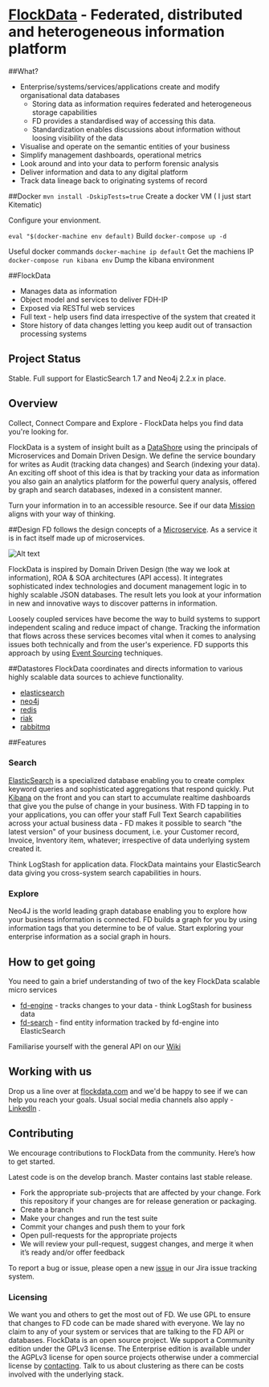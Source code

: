 [FlockData](http://FlockData.com) - Federated, distributed and heterogeneous information platform   
===========

##What?
* Enterprise/systems/services/applications create and modify organisational data databases
  * Storing data as information requires federated and heterogeneous storage capabilities
  * FD provides a standardised way of accessing this data.
  * Standardization enables discussions about information without loosing visibility of the data
* Visualise and operate on the semantic entities of your business
* Simplify management dashboards, operational metrics 
* Look around and into your data to perform forensic analysis
* Deliver information and data to any digital platform
* Track data lineage back to originating systems of record

##Docker
`mvn install -DskipTests=true`
Create a docker VM ( I just start Kitematic)

Configure your envionment. 

`eval "$(docker-machine env default)`
Build
`docker-compose up -d`

Useful docker commands
`docker-machine ip default` Get the machiens IP
`docker-compose run kibana env` Dump the kibana environment


##FlockData
* Manages data as information
* Object model and services to deliver FDH-IP
* Exposed via RESTful web services 
* Full text - help users find data irrespective of the system that created it
* Store history of data changes letting you keep audit out of transaction processing systems 

## Project Status
Stable. Full support for ElasticSearch 1.7 and Neo4j 2.2.x in place. 

## Overview
Collect, Connect Compare and Explore  - FlockData helps you find data you're looking for.

FlockData is a system of insight built as a [DataShore](http://martinfowler.com/bliki/DataLake.html) using the principals of Microservices and Domain Driven Design. We define the service boundary for writes as Audit (tracking data changes) and Search (indexing your data). An exciting off shoot of this idea is that by tracking your data as information you also gain an analytics platform for the powerful query analysis, offered by graph and search databases, indexed in a consistent manner.

Turn your information in to an accessible resource. See if our data [Mission](http://wiki.flockdata.com/pages/viewpage.action?pageId=13172853) aligns with your way of thinking.

##Design
FD follows the design concepts of a [Microservice](http://martinfowler.com/articles/microservices.html). As a service it is in fact itself made up of microservices.

![Alt text](https://github.com/monowai/flockdata.org/blob/master/micro-service.png)

FlockData is inspired by Domain Driven Design (the way we look at information), ROA & SOA architectures (API access). It integrates sophisticated index technologies and document management logic in to highly scalable JSON databases. The result lets you look at your information in new and innovative ways to discover patterns in information.

Loosely coupled services have become the way to build systems to support independent scaling and reduce impact of change. Tracking the information that flows across these services becomes vital when it comes to analysing issues both technically and from the user's experience. FD supports this approach by using [Event Sourcing](http://martinfowler.com/eaaDev/EventSourcing.html) techniques.

##Datastores
FlockData coordinates and directs information to various highly scalable data sources to achieve functionality. 
* [elasticsearch](https://github.com/elasticsearch/elasticsearch)
* [neo4j](https://github.com/neo4j/neo4j)
* [redis](https://github.com/antirez/redis)
* [riak](http://basho.com/riak/)
* [rabbitmq](https://github.com/rabbitmq/rabbitmq-server)

##Features
### Search

[ElasticSearch](htt://www.elastic.co) is a specialized database enabling you to create complex keyword queries and sophisticated aggregations that respond quickly.  Put [Kibana](http://www.elasticsearch.org/overview/kibana/) on the front and you can start to accumulate realtime dashboards that give you the pulse of change in your business. With FD tapping in to your applications, you can offer your staff Full Text Search capabilities across your actual business data - FD makes it possible to search "the latest version" of your business document, i.e. your Customer record, Invoice, Inventory item, whatever; irrespective of data underlying system created it. 

Think LogStash for application data. FlockData maintains your ElasticSearch data giving you cross-system search capabilities in hours.

### Explore
Neo4J is the world leading graph database enabling you to explore how your business information is connected. FD builds a graph for you by using information tags that you determine to be of value. Start exploring your enterprise information as a social graph in hours.

## How to get going
You need to gain a brief understanding of two of the key FlockData scalable micro services

* [fd-engine](fd-engine/README.md) - tracks changes to your data - think LogStash for business data
* [fd-search](fd-search/README.md) - find entity information tracked by fd-engine into ElasticSearch

Familiarise yourself with the general API on our [Wiki](http://wiki.flockdata.com/pages/viewpage.action?pageId=13172790)

## Working with us
Drop us a line over at [flockdata.com](http://flockdata.com/) and we'd be happy to see if we can help you reach your goals. Usual social media channels also apply - [LinkedIn](http://www.linkedin.com/company/3361595) .

## Contributing
We encourage contributions to FlockData from the community. Here’s how to get started.

Latest code is on the develop branch. Master contains last stable release.

* Fork the appropriate sub-projects that are affected by your change. Fork this repository if your changes are for release generation or packaging.
* Create a branch
* Make your changes and run the test suite
* Commit your changes and push them to your fork
* Open pull-requests for the appropriate projects
* We will review your pull-request, suggest changes, and merge it when it’s ready and/or offer feedback

To report a bug or issue, please open a new [issue](https://monowai.atlassian.net/) in our Jira issue tracking system.

### Licensing
We want you and others to get the most out of FD. We use GPL to ensure that changes to FD code can be made shared with everyone. We lay no claim to any of your system or services that are talking to the FD API or databases. 
FlockData is an open source project. We support a Community edition under the GPLv3 license. The Enterprise edition is available under the AGPLv3 license for open source projects otherwise under a commercial license by [contacting](http://flockdata.com/). Talk to us about clustering as there can be costs involved with the underlying stack.
